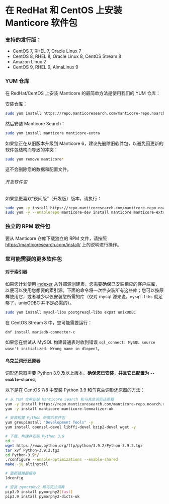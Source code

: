 # 在 RedHat 和 CentOS 上安装 Manticore 软件包

### 支持的发行版：

* CentOS 7, RHEL 7, Oracle Linux 7
* CentOS 8, RHEL 8, Oracle Linux 8, CentOS Stream 8
* Amazon Linux 2
* CentOS 9, RHEL 9, AlmaLinux 9

### YUM 仓库

在 RedHat/CentOS 上安装 Manticore 的最简单方法是使用我们的 YUM 仓库：

安装仓库：
```bash
sudo yum install https://repo.manticoresearch.com/manticore-repo.noarch.rpm
```

然后安装 Manticore Search：
```bash
sudo yum install manticore manticore-extra
```

如果您正在从旧版本升级到 Manticore 6，建议先删除旧软件包，以避免因更新的软件包结构而导致的冲突：

```bash
sudo yum remove manticore*
```

这不会删除您的数据和配置文件。

###### 开发软件包
如果您更喜欢“夜间版”（开发版）版本，请执行：

```bash
sudo yum -y install https://repo.manticoresearch.com/manticore-repo.noarch.rpm && \
sudo yum -y --enablerepo manticore-dev install manticore manticore-extra manticore-common manticore-server manticore-server-core manticore-tools manticore-executor manticore-buddy manticore-backup manticore-columnar-lib manticore-server-core-debuginfo manticore-tools-debuginfo manticore-columnar-lib-debuginfo  manticore-icudata manticore-galera manticore-galera-debuginfo manticore-language-packs manticore-load
```

### 独立的 RPM 软件包
要从 Manticore 仓库下载独立的 RPM 文件，请按照 https://manticoresearch.com/install/ 上的说明进行操作。

### 您可能需要的更多软件包
#### 对于索引器
如果您计划使用 [indexer](../Data_creation_and_modification/Adding_data_from_external_storages/Plain_tables_creation.md#Indexer-tool) 从外部源创建表，您需要确保已安装相应的客户端库，以便可以使用您想要的索引源。下面的命令将一次性安装所有这些库；您可以按原样使用它，或者减少以仅安装您所需的库（仅对 mysql 源来说，`mysql-libs` 就足够了，unixODBC 并不是必需的）。

```bash
sudo yum install mysql-libs postgresql-libs expat unixODBC
```

在 CentOS Stream 8 中，您可能需要运行：

```
dnf install mariadb-connector-c
```

如果您在尝试从 MySQL 构建普通表时收到错误 `sql_connect: MySQL source wasn't initialized. Wrong name in dlopen?`。

#### 乌克兰词形还原器
词形还原器需要 Python 3.9 及以上版本。**确保您已安装，并且它已配置为 `--enable-shared`。**

以下是在 CentOS 7/8 中安装 Python 3.9 和乌克兰词形还原器的方法：

```bash
# 从 YUM 仓库安装 Manticore Search 和乌克兰词形还原器
yum -y install https://repo.manticoresearch.com/manticore-repo.noarch.rpm
yum -y install manticore manticore-lemmatizer-uk

# 安装构建 Python 所需的软件包
yum groupinstall "Development Tools" -y
yum install openssl-devel libffi-devel bzip2-devel wget -y

# 下载、构建并安装 Python 3.9
cd ~
wget https://www.python.org/ftp/python/3.9.2/Python-3.9.2.tgz
tar xvf Python-3.9.2.tgz
cd Python-3.9*/
./configure --enable-optimizations --enable-shared
make -j8 altinstall

# 更新链接器缓存
ldconfig

# 安装 pymorphy2 和乌克兰词典
pip3.9 install pymorphy2[fast]
pip3.9 install pymorphy2-dicts-uk
```
<!-- proofread -->
